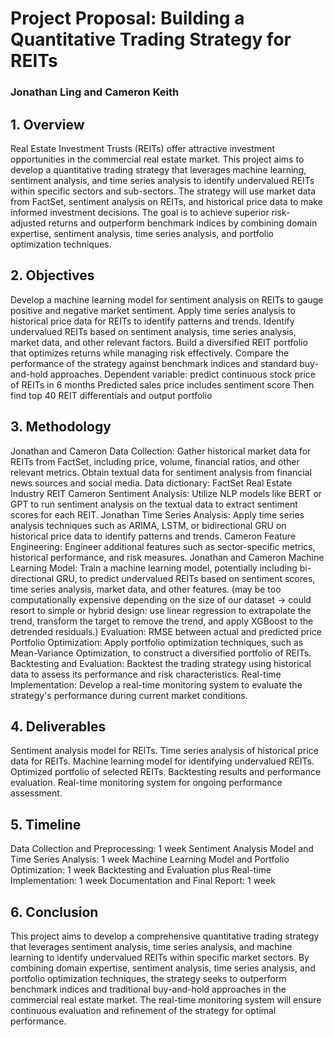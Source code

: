 # Project Proposal: Building a Quantitative Trading Strategy for REITs
### Jonathan Ling and Cameron Keith

## 1. Overview
Real Estate Investment Trusts (REITs) offer attractive investment opportunities in the commercial real estate market. This project aims to develop a quantitative trading strategy that leverages machine learning, sentiment analysis, and time series analysis to identify undervalued REITs within specific sectors and sub-sectors. The strategy will use market data from FactSet, sentiment analysis on REITs, and historical price data to make informed investment decisions. The goal is to achieve superior risk-adjusted returns and outperform benchmark indices by combining domain expertise, sentiment analysis, time series analysis, and portfolio optimization techniques.
## 2. Objectives
Develop a machine learning model for sentiment analysis on REITs to gauge positive and negative market sentiment.
Apply time series analysis to historical price data for REITs to identify patterns and trends.
Identify undervalued REITs based on sentiment analysis, time series analysis, market data, and other relevant factors.
Build a diversified REIT portfolio that optimizes returns while managing risk effectively.
Compare the performance of the strategy against benchmark indices and standard buy-and-hold approaches.
Dependent variable: predict continuous stock price of REITs in 6 months
Predicted sales price includes sentiment score
Then find top 40 REIT differentials and output portfolio
## 3. Methodology
Jonathan and Cameron
Data Collection: Gather historical market data for REITs from FactSet, including price, volume, financial ratios, and other relevant metrics. Obtain textual data for sentiment analysis from financial news sources and social media. 
Data dictionary: FactSet Real Estate Industry REIT
Cameron
Sentiment Analysis: Utilize NLP models like BERT or GPT to run sentiment analysis on the textual data to extract sentiment scores for each REIT.
Jonathan
Time Series Analysis: Apply time series analysis techniques such as ARIMA, LSTM, or bidirectional GRU on historical price data to identify patterns and trends.
Cameron
Feature Engineering: Engineer additional features such as sector-specific metrics, historical performance, and risk measures.
Jonathan and Cameron
Machine Learning Model: Train a machine learning model, potentially including bi-directional GRU, to predict undervalued REITs based on sentiment scores, time series analysis, market data, and other features. (may be too computationally expensive depending on the size of our dataset -> could resort to simple or hybrid design: use linear regression to extrapolate the trend, transform the target to remove the trend, and apply XGBoost to the detrended residuals.)
Evaluation: RMSE between actual and predicted price
Portfolio Optimization: Apply portfolio optimization techniques, such as Mean-Variance Optimization, to construct a diversified portfolio of REITs.
Backtesting and Evaluation: Backtest the trading strategy using historical data to assess its performance and risk characteristics.
Real-time Implementation: Develop a real-time monitoring system to evaluate the strategy's performance during current market conditions.
## 4. Deliverables
Sentiment analysis model for REITs.
Time series analysis of historical price data for REITs.
Machine learning model for identifying undervalued REITs.
Optimized portfolio of selected REITs.
Backtesting results and performance evaluation.
Real-time monitoring system for ongoing performance assessment.
## 5. Timeline
Data Collection and Preprocessing: 1 week
Sentiment Analysis Model and Time Series Analysis: 1 week
Machine Learning Model and Portfolio Optimization: 1 week
Backtesting and Evaluation plus Real-time Implementation: 1 week
Documentation and Final Report: 1 week
## 6. Conclusion
This project aims to develop a comprehensive quantitative trading strategy that leverages sentiment analysis, time series analysis, and machine learning to identify undervalued REITs within specific market sectors. By combining domain expertise, sentiment analysis, time series analysis, and portfolio optimization techniques, the strategy seeks to outperform benchmark indices and traditional buy-and-hold approaches in the commercial real estate market. The real-time monitoring system will ensure continuous evaluation and refinement of the strategy for optimal performance.
